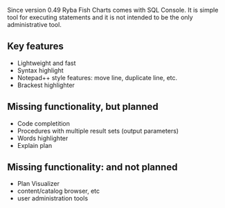 Since version 0.49 Ryba Fish Charts comes with SQL Console. It is simple tool for executing statements and it is not intended to be the only administrative tool.

## Key features
* Lightweight and fast
* Syntax highlight
* Notepad++ style features: move line, duplicate line, etc.
* Brackest highlighter

## Missing functionality, but planned
* Code completition
* Procedures with multiple result sets (output parameters)
* Words highlighter
* Explain plan

## Missing functionality: and not planned
* Plan Visualizer
* content/catalog browser, etc
* user administration tools
